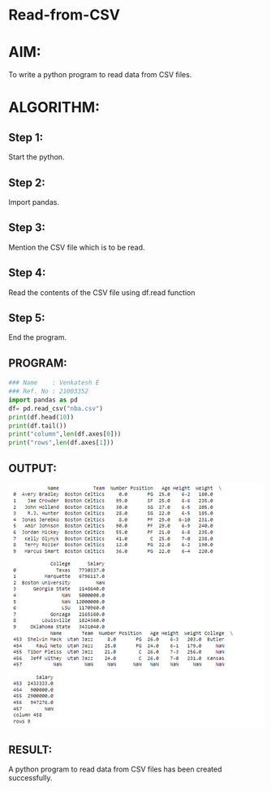# Read-from-CSV

# AIM:
To write a python program to read data from CSV files.

# ALGORITHM:
## Step 1:
Start the python.

## Step 2:
Import pandas.

## Step 3:
Mention the CSV file which is to be read.

## Step 4:
Read the contents of the CSV file using df.read function

## Step 5:
End the program.
## PROGRAM:
~~~python
### Name    : Venkatesh E
### Ref. No : 21003352
import pandas as pd
df= pd.read_csv("nba.csv")
print(df.head(10))
print(df.tail())
print("column",len(df.axes[0]))
print("rows",len(df.axes[1]))
~~~
## OUTPUT:
![output](1.jpg)
## RESULT:
A python program to read data from CSV files has been created successfully.